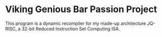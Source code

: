 # Viking Genious Bar Passion Project

This program is a dynamic recompiler for my made-up architecture JQ-RISC, a 32-bit Reduced Instruction Set Computing ISA.
